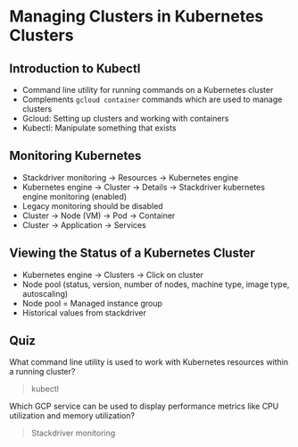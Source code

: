 # Managing Clusters in Kubernetes Clusters

## Introduction to Kubectl

* Command line utility for running commands on a Kubernetes cluster
* Complements `gcloud container` commands which are used to manage clusters
* Gcloud: Setting up clusters and working with containers
* Kubectl: Manipulate something that exists

## Monitoring Kubernetes

* Stackdriver monitoring -> Resources -> Kubernetes engine
* Kubernetes engine -> Cluster -> Details -> Stackdriver kubernetes engine monitoring (enabled)
* Legacy monitoring should be disabled
* Cluster -> Node (VM) -> Pod -> Container
* Cluster -> Application -> Services

## Viewing the Status of a Kubernetes Cluster

* Kubernetes engine -> Clusters -> Click on cluster
* Node pool (status, version, number of nodes, machine type, image type, autoscaling)
* Node pool = Managed instance group
* Historical values from stackdriver

## Quiz

What command line utility is used to work with Kubernetes resources within a running cluster?

> kubectl

Which GCP service can be used to display performance metrics like CPU utilization and memory utilization?

> Stackdriver monitoring
